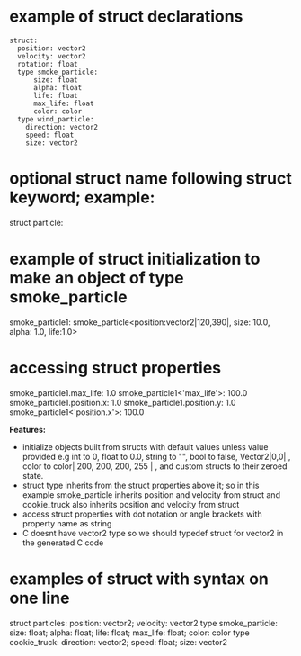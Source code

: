 # example of struct declarations
```ahoy
struct:
  position: vector2
  velocity: vector2
  rotation: float
  type smoke_particle:
	  size: float
	  alpha: float
	  life: float
	  max_life: float
	  color: color
  type wind_particle:
    direction: vector2
    speed: float
    size: vector2
```


# optional struct name following struct keyword; example:
struct particle:

# example of struct initialization to make an object of type smoke_particle
smoke_particle1: smoke_particle<position:vector2|120,390|, size: 10.0, alpha: 1.0, life:1.0>


# accessing struct properties
smoke_particle1.max_life: 1.0
smoke_particle1<'max_life'>: 100.0
smoke_particle1.position.x: 1.0
smoke_particle1.position.y: 1.0
smoke_particle1<'position.x'>: 100.0

**Features:**
- initialize objects built from structs with default values unless value provided e.g int to 0, float to 0.0, string to "", bool to false, Vector2|0,0| , color to color| 200, 200, 200, 255 | , and custom structs to their zeroed state.
- struct type inherits from the struct properties above it; so in this example smoke_particle inherits position and velocity from struct and cookie_truck also inherits position and velocity from struct
- access struct properties with dot notation or angle brackets with property name as string
- C doesnt have vector2 type so we should typedef struct for vector2 in the generated C code

# examples of struct with syntax on one line
struct particles: position: vector2; velocity: vector2
  type smoke_particle: size: float; alpha: float; life: float; max_life: float; color: color
  type cookie_truck: direction: vector2; speed: float; size: vector2

